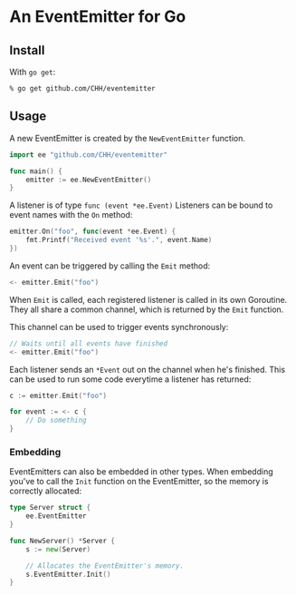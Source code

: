 # An EventEmitter for Go

## Install

With `go get`:

    % go get github.com/CHH/eventemitter

## Usage

A new EventEmitter is created by the `NewEventEmitter` function.

```go
import ee "github.com/CHH/eventemitter"

func main() {
    emitter := ee.NewEventEmitter()
}
```

A listener is of type `func (event *ee.Event)`
Listeners can be bound to event names with the `On` method:

```go
emitter.On("foo", func(event *ee.Event) {
    fmt.Printf("Received event '%s'.", event.Name)
})
```

An event can be triggered by calling the `Emit` method:

```go
<- emitter.Emit("foo")
```

When `Emit` is called, each registered listener is called in
its own Goroutine. They all share a common channel, which is
returned by the `Emit` function.

This channel can be used to trigger events synchronously:

```go
// Waits until all events have finished
<- emitter.Emit("foo")
```

Each listener sends an `*Event` out on the channel when he's finished.
This can be used to run some code everytime a listener has returned:

```go
c := emitter.Emit("foo")

for event := <- c {
    // Do something
}
```

### Embedding

EventEmitters can also be embedded in other types. When embedding you've
to call the `Init` function on the EventEmitter, so the memory is
correctly allocated:

```go
type Server struct {
    ee.EventEmitter
}

func NewServer() *Server {
    s := new(Server)

    // Allocates the EventEmitter's memory.
    s.EventEmitter.Init()
}
```

